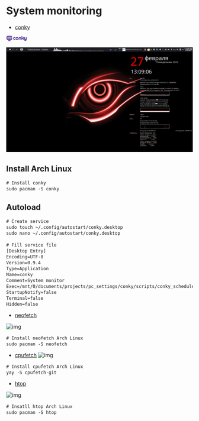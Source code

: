 # System monitoring
* [conky](https://ru.wikipedia.org/wiki/Conky)

![conky_icon.png](conky_icon.png)

![screenshot.png](screenshot.png)

## Install Arch Linux
```
# Install conky
sudo pacman -S conky
```
## Autoload
```
# Create service
sudo touch ~/.config/autostart/conky.desktop
sudo nano ~/.config/autostart/conky.desktop

# Fill service file
[Desktop Entry]
Encoding=UTF-8
Version=0.9.4
Type=Application
Name=conky
Comment=System monitor
Exec=/mnt/0/documents/projects/pc_settings/conky/scripts/conky_scheduler.sh
StartupNotify=false
Terminal=false
Hidden=false
```
* [neofetch](https://losst.ru/neofetch-informatsiya-o-sisteme-linux-i-logotip-v-terminale)

![img](https://camo.githubusercontent.com/baa2dbda5355e2659de7338d3a53a7783ca9071d/68747470733a2f2f692e696d6775722e636f6d2f6c55726b51424e2e706e67)
```
# Install neofetch Arch Linux
sudo pacman -S neofetch
```
* [cpufetch](https://github.com/Dr-Noob/cpufetch)
![img](https://github.com/Dr-Noob/cpufetch/raw/master/pictures/examples.gif)
```
# Install cpufetch Arch Linux
yay -S cpufetch-git  
```

* [htop](https://ru.wikipedia.org/wiki/Htop)

![img](https://upload.wikimedia.org/wikipedia/commons/thumb/e/ea/Htop_on_a_48_core_computer.png/274px-Htop_on_a_48_core_computer.png)
```
# Insatll htop Arch Linux
sudo pacman -S htop
```

